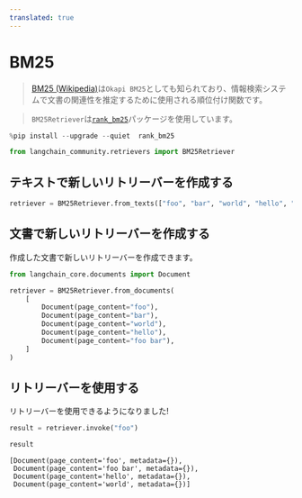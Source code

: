 ```yaml
---
translated: true
---
```


# BM25

>[BM25 (Wikipedia)](https://en.wikipedia.org/wiki/Okapi_BM25)は`Okapi BM25`としても知られており、情報検索システムで文書の関連性を推定するために使用される順位付け関数です。

>`BM25Retriever`は[`rank_bm25`](https://github.com/dorianbrown/rank_bm25)パッケージを使用しています。

```python
%pip install --upgrade --quiet  rank_bm25
```

```python
from langchain_community.retrievers import BM25Retriever
```

## テキストで新しいリトリーバーを作成する

```python
retriever = BM25Retriever.from_texts(["foo", "bar", "world", "hello", "foo bar"])
```

## 文書で新しいリトリーバーを作成する

作成した文書で新しいリトリーバーを作成できます。

```python
from langchain_core.documents import Document

retriever = BM25Retriever.from_documents(
    [
        Document(page_content="foo"),
        Document(page_content="bar"),
        Document(page_content="world"),
        Document(page_content="hello"),
        Document(page_content="foo bar"),
    ]
)
```

## リトリーバーを使用する

リトリーバーを使用できるようになりました!

```python
result = retriever.invoke("foo")
```

```python
result
```

```output
[Document(page_content='foo', metadata={}),
 Document(page_content='foo bar', metadata={}),
 Document(page_content='hello', metadata={}),
 Document(page_content='world', metadata={})]
```
